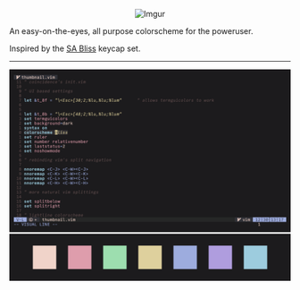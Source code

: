 <p align="center"

![Imgur](https://i.imgur.com/7pRwvfc.png)

</p>

<p>An easy-on-the-eyes, all purpose colorscheme for the poweruser.</p>
<p>Inspired by the <a href="https://dixiemech.com/sabliss">SA Bliss</a> keycap set.</p>

***

<p align="center"

![img](assets/thumbnail.png)
![img](assets/colorpallete.png)

</p>

